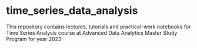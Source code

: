# time_series_data_analysis
This repository contains lectures, tutorials and practical-work notebooks for Time Series Analysis course at Advanced Data Analytics Master Study Program for year 2023
